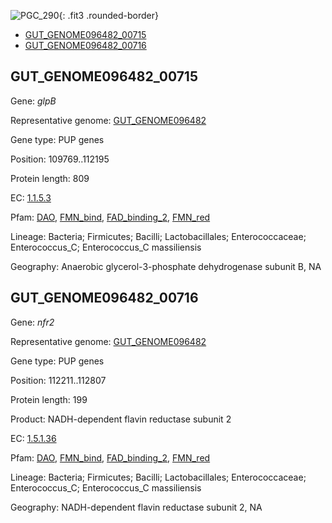 ![PGC_290](../static/images/Clusters_figure/PGC_290.jpg){: .fit3 .rounded-border}

<ul id="myTab" class="nav nav-tabs">
  <li class="active">
        <a href="#tab1" data-toggle="tab">GUT_GENOME096482_00715</a>
  </li>
<li><a href="#tab2" data-toggle="tab">GUT_GENOME096482_00716</a></li>
</ul>

<div id="myTabContent" class="tab-content">
  <div class="tab-pane fade in active" id="tab1">

<h2 id="GUT_GENOME096482_00715">GUT_GENOME096482_00715</h2>
<p>Gene: <em>glpB</em>
<p>Representative genome: <a href="https://www.ebi.ac.uk/metagenomics/genomes/MGYG-HGUT-01492">GUT_GENOME096482</a></p>
<p>Gene type: PUP genes</p>
<p>Position: 109769..112195</p>
<p>Protein length: 809</p>
<p>EC: <a href="https://www.brenda-enzymes.org/enzyme.php?ecno=1.1.5.3">1.1.5.3</a></p>
<p>Pfam: <a href="http://pfam.xfam.org/family/DAO">DAO</a>, <a href="http://pfam.xfam.org/family/FMN_bind">FMN_bind</a>, <a href="http://pfam.xfam.org/family/FAD_binding_2">FAD_binding_2</a>, <a href="http://pfam.xfam.org/family/FMN_red">FMN_red</a></p>
<p>Lineage: Bacteria; Firmicutes; Bacilli; Lactobacillales; Enterococcaceae; Enterococcus_C; Enterococcus_C massiliensis</p>
<p>Geography: Anaerobic glycerol-3-phosphate dehydrogenase subunit B, NA</p>
  </div>

  <div class="tab-pane fade" id="tab2">

<h2 id="GUT_GENOME096482_00716">GUT_GENOME096482_00716</h2>
<p>Gene: <em>nfr2</em></p>
<p>Representative genome: <a href="https://www.ebi.ac.uk/metagenomics/genomes/MGYG-HGUT-01492">GUT_GENOME096482</a></p>
<p>Gene type: PUP genes</p>
<p>Position: 112211..112807</p>
<p>Protein length: 199</p>
<p>Product: NADH-dependent flavin reductase subunit 2</p>
<p>EC: <a href="https://www.brenda-enzymes.org/enzyme.php?ecno=1.5.1.36">1.5.1.36</a></p>
<p>Pfam: <a href="http://pfam.xfam.org/family/DAO">DAO</a>, <a href="http://pfam.xfam.org/family/FMN_bind">FMN_bind</a>, <a href="http://pfam.xfam.org/family/FAD_binding_2">FAD_binding_2</a>, <a href="http://pfam.xfam.org/family/FMN_red">FMN_red</a></p>
<p>Lineage: Bacteria; Firmicutes; Bacilli; Lactobacillales; Enterococcaceae; Enterococcus_C; Enterococcus_C massiliensis</p>
<p>Geography: NADH-dependent flavin reductase subunit 2, NA</p>

  </div>
</div>
